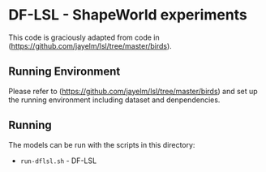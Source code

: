 # DF-LSL - ShapeWorld experiments

This code is graciously adapted from code in (https://github.com/jayelm/lsl/tree/master/birds).

## Running Environment

Please refer to (https://github.com/jayelm/lsl/tree/master/birds) and set up the running environment including dataset and denpendencies.

## Running

The models can be run with the scripts in this directory:

- `run-dflsl.sh` - DF-LSL
